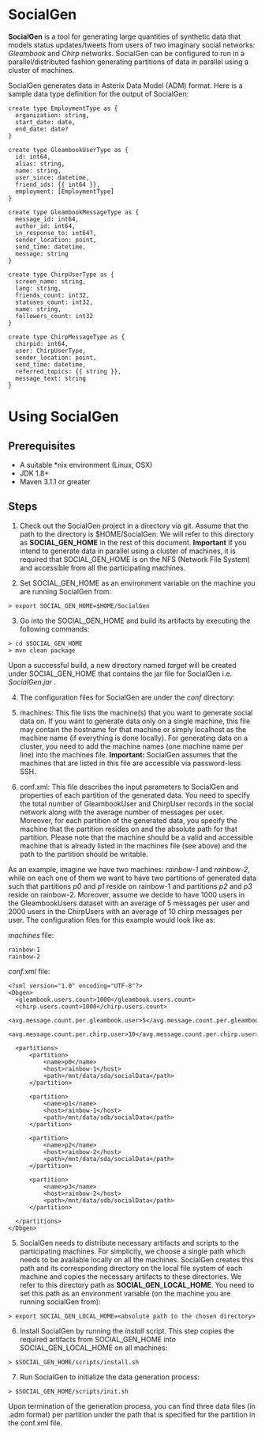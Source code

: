 # SocialGen
**SocialGen** is a tool for generating large quantities of synthetic data that models status updates/tweets from users of two imaginary social networks: _Gleambook_ and _Chirp_ networks. SocialGen can be configured to run in a parallel/distributed fashion generating partitions of data in parallel using a cluster of machines.

SocialGen generates data in Asterix Data Model (ADM) format. Here is a sample data type definition for the output of SocialGen:

  ```
  create type EmploymentType as {
    organization: string,
    start_date: date,
    end_date: date?
  }
  
  create type GleambookUserType as {
    id: int64,
    alias: string,
    name: string,
    user_since: datetime,
    friend_ids: {{ int64 }},
    employment: [EmploymentType]
  }
  
  create type GleambookMessageType as {
    message_id: int64,
    author_id: int64,
    in_response_to: int64?,
    sender_location: point,
    send_time: datetime,
    message: string
  }
  
  create type ChirpUserType as {
    screen_name: string,
    lang: string,
    friends_count: int32,
    statuses_count: int32,
    name: string,
    followers_count: int32
  }
  
  create type ChirpMessageType as {
    chirpid: int64,    
    user: ChirpUserType,
    sender_location: point,
    send_time: datetime,
    referred_topics: {{ string }},
    message_text: string
  }
  ```

# Using SocialGen
## Prerequisites
* A suitable *nix environment (Linux, OSX)
* JDK 1.8+
* Maven 3.1.1 or greater

## Steps
1. Check out the SocialGen project in a directory via git. Assume that the path to the directory is $HOME/SocialGen. We will refer to this directory as **SOCIAL_GEN_HOME** in the rest of this document. **Important** If you intend to generate data in parallel using a cluster of machines, it is required that SOCIAL_GEN_HOME is on the NFS (Network File System) and accessible from all the participating machines.

2. Set SOCIAL_GEN_HOME as an environment variable on the machine you are running SocialGen from:

  ```
  > export SOCIAL_GEN_HOME=$HOME/SocialGen
  ```
3. Go into the SOCIAL_GEN_HOME and build its artifacts by executing the following commands:

  ```
  > cd $SOCIAL_GEN_HOME
  > mvn clean package 
  ```
Upon a successful build, a new directory named _target_ will be created under SOCIAL_GEN_HOME that contains the jar file for SocialGen i.e. _SocialGen.jar_ .

4. The configuration files for SocialGen are under the _conf_ directory:

  1. machines: This file lists the machine(s) that you want to generate social data on. If you want to generate data only on a single machine, this file may contain the hostname for that machine or simply localhost as the machine name (if everything is done locally). For generating data on a cluster, you need to add the machine names (one machine name per line) into the machines file. 
  __Important:__ SocialGen assumes that the machines that are listed in this file are accessible via password-less SSH.
  
  2. conf.xml: This file describes the input parameters to SocialGen and properties of each partition of the generated data. You need to specify the total number of GleambookUser and ChirpUser records in the social network along with the average number of messages per user. Moreover, for each partition of the generated data, you specify the machine that the partition resides on and the absolute path for that partition. Please note that the machine should be a valid and accessible machine that is already listed in the machines file (see above) and the path to the partition should be writable.

  As an example, imagine we have two machines: _rainbow-1_ and _rainbow-2_, while on each one of them we want to have two partitions of generated data such that partitions _p0_ and _p1_ reside on rainbow-1 and partitions _p2_ and _p3_ reside on rainbow-2. Moreover, assume we decide to have 1000 users in the GleambookUsers dataset with an average of 5 messages per user and 2000 users in the ChirpUsers with an average of 10 chirp messages per user. The configuration files for this example would look like as:

  _machines_ file:
  ```
  rainbow-1
  rainbow-2
  ```
  _conf.xml_ file:
  ```
  <?xml version="1.0" encoding="UTF-8"?>
  <Dbgen>
  	<gleambook.users.count>1000</gleambook.users.count>
    <chirp.users.count>1000</chirp.users.count>
    <avg.message.count.per.gleambook.user>5</avg.message.count.per.gleambook.user>
    <avg.message.count.per.chirp.user>10</avg.message.count.per.chirp.user>
  
  	<partitions>
  		<partition>
  			<name>p0</name>
  			<host>rainbow-1</host>
  			<path>/mnt/data/sda/socialData</path>
  		</partition>
  
  		<partition>
  			<name>p1</name>
  			<host>rainbow-1</host>
  			<path>/mnt/data/sdb/socialData</path>
  		</partition>
  
  		<partition>
  			<name>p2</name>
  			<host>rainbow-2</host>
  			<path>/mnt/data/sda/socialData</path>
  		</partition>
  
  		<partition>
  			<name>p3</name>
  			<host>rainbow-2</host>
  			<path>/mnt/data/sdb/socialData</path>
  		</partition>
   
  	</partitions>
  </Dbgen>
  ```
5. SocialGen needs to distribute necessary artifacts and scripts to the participating machines. For simplicity, we choose a single path which needs to be available locally on all the machines. SocialGen creates this path and its corresponding directory on the local file system of each machine and copies the necessary artifacts to these directories. We refer to this directory path as __SOCIAL_GEN_LOCAL_HOME__. You need to set this path as an environment variable (on the machine you are running socialGen from):

  ```
  > export SOCIAL_GEN_LOCAL_HOME=<absolute path to the chosen directory>
  ```
6. Install SocialGen by running the _install_ script. This step copies the required artifacts from SOCIAL_GEN_HOME into SOCIAL_GEN_LOCAL_HOME on all machines:

  ```
  > $SOCIAL_GEN_HOME/scripts/install.sh
  ```
7. Run SocialGen to initialize the data generation process:

  ```
  > $SOCIAL_GEN_HOME/scripts/init.sh
  ```
 
Upon termination of the generation process, you can find three data files (in .adm format) per partition under the path that is specified for the partition in the conf.xml file.
